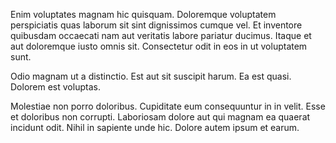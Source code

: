 Enim voluptates magnam hic quisquam. Doloremque voluptatem perspiciatis quas laborum sit sint dignissimos cumque vel. Et inventore quibusdam occaecati nam aut veritatis labore pariatur ducimus. Itaque et aut doloremque iusto omnis sit. Consectetur odit in eos in ut voluptatem sunt.
 Odio magnam ut a distinctio. Est aut sit suscipit harum. Ea est quasi. Dolorem est voluptas.
 Molestiae non porro doloribus. Cupiditate eum consequuntur in in velit. Esse et doloribus non corrupti. Laboriosam dolore aut qui magnam ea quaerat incidunt odit. Nihil in sapiente unde hic. Dolore autem ipsum et earum.
